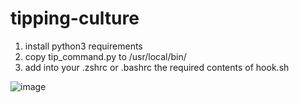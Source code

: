 # tipping-culture


1. install python3 requirements
2. copy tip_command.py to /usr/local/bin/
3. add into your .zshrc or .bashrc the required contents of hook.sh

![image](https://github.com/user-attachments/assets/8fe94f6e-9f2b-40c2-b675-10368080b623)
